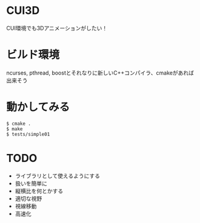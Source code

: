 CUI3D
====

CUI環境でも3Dアニメーションがしたい！

# ビルド環境

ncurses, pthread, boostとそれなりに新しいC++コンパイラ、cmakeがあれば出来そう

# 動かしてみる

```
$ cmake .
$ make
$ tests/simple01
```

# TODO

- ライブラリとして使えるようにする
- 扱いを簡単に
- 縦横比を何とかする
- 適切な視野
- 視線移動
- 高速化
